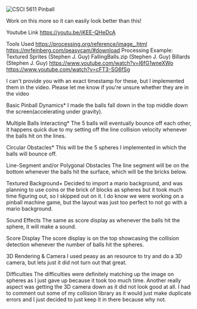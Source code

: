 
![CSCI 5611 Pinball](https://github.com/ProjectGen3sis/CSCI-5611/assets/86497061/ecf213ed-15bf-4e86-8160-721e34110c19)

Work on this more so it can easily look better than this!

Youtube Link
https://youtu.be/jKEE-QHeDcA 

Tools Used
https://processing.org/reference/image_.html
https://mrfeinberg.com/peasycam/#download
Processing Example: Textured Sprites (Stephen J. Guy)
FallingBalls.zip (Stephen J. Guy)
Billards (Stephen J. Guy)
https://www.youtube.com/watch?v=I6fG1wneXWo
https://www.youtube.com/watch?v=cFT3-SG6fSg

I can't provide you with an exact timestamp for these, but I implemented them in the video. Please let me know if you're unsure whether they are in the video

Basic	Pinball	Dynamics*
I made the balls fall down in the top middle down the screen(accelerating under gravity).


Multiple	Balls	Interacting*
The 5 balls will eventually bounce off each other, it happens quick due to my setting off the line collision velocity whenever the balls hit on the lines.

Circular	Obstacles*
This will be the 5 spheres I implemented in which the balls will bounce off.

Line-Segment	and/or	Polygonal	Obstacles
The line segment will be on the bottom whenever the balls hit the surface, which will be the bricks below.

Textured	Background+
Decided to import a mario background, and was planning to use coins or the brick of blocks as spheres but it took much time figuring out, so I skipped out on it.
I do know we were working on a pinball machine game, but the layout was just too perfect to not go with a mario background.

Sound	Effects
The same as score display as whenever the balls hit the sphere, it will make a sound.

Score	Display
The score display is on the top showcasing the collision detection whenever the number of balls hit the spheres. 

3D	Rendering &	Camera
I used peasy as an resource to try and do a 3D camera, but lets just it did not turn out that great.

Difficulties
The difficulties were definitely matching up the image on spheres as I just gave up because it took too much time. Another really aspect was getting the 3D camera down as it did not look
good at all. I had to comment out some of my collision library as  it would just make duplicate errors and I just decided to just keep it in there because why not.    




